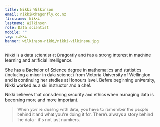 ```yaml
---
title: Nikki Wilkinson
email: nikki@dragonfly.co.nz
firstname: Nikki
lastname: Wilkinson
role: Data scientist
mobile: ""
tag: nikki
banner: wilkinson-nikki/nikki-wilkinson.jpg
---
```


Nikki is a data scientist at Dragonfly and has a strong interest in machine learning
and artificial intelligence.

<!--more-->

She has a Bachelor of Science degree in mathematics and statistics (including a
minor in data science) from Victoria University of Wellington and is continuing
her studies at Honours level. Before beginning university, Nikki worked as a ski
instructor and a chef.

Nikki believes that considering security and ethics when managing data is
becoming more and more important.

> When you're dealing with data, you have to remember the people behind it and
> what you're doing it for. There’s always a story behind the data - it's not just
> numbers.
